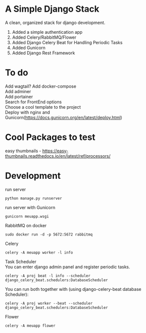 # A Simple Django Stack

A clean, organized stack for django development.

1. Added a simple authentication app<br>
2. Added Celery/RabbitMQ/Flower
3. Added Django Celery Beat for Handling Periodic Tasks
4. Added Gunicorn
5. Added Django Rest Framework

# To do
Add wagtail?
Add docker-compose<br>
Add adminer<br>
Add portainer<br>
Search for FrontEnd options<br>
Choose a cool template to the project<br>
Deploy with nginx and Gunicorn(https://docs.gunicorn.org/en/latest/deploy.html)


# Cool Packages to test
easy thumbnails - https://easy-thumbnails.readthedocs.io/en/latest/ref/processors/

# Development

run server<br>
```
python manage.py runserver
```

run server with Gunicorn<br>
```
gunicorn meuapp.wsgi
```

RabbitMQ on docker<br>
```
sudo docker run -d -p 5672:5672 rabbitmq
```

Celery<br>
```
celery -A meuapp worker -l info
```

Task Scheduler<br>
You can enter django admin panel and register periodic tasks.
```
celery -A proj beat -l info --scheduler django_celery_beat.schedulers:DatabaseScheduler
```
You can run both together with (using django-celery-beat database Scheduler):
```
celery -A proj worker --beat --scheduler django_celery_beat.schedulers:DatabaseScheduler
```

Flower<br>
```
celery -A meuapp flower
```
